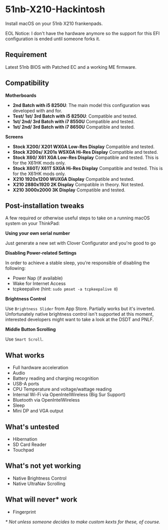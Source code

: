 # 51nb-X210-Hackintosh
Install macOS on your 51nb X210 frankenpads.

EOL Notice: I don't have the hardware anymore so the support for this EFI configuration is ended until someone forks it.

## Requirement
Latest 51nb BIOS with Patched EC and a working ME firmware.

## Compatibility

**Motherboards**
- **2nd Batch with i5 8250U**: The main model this configuration was developed with and for.
- **Test/ 1st/ 3rd Batch with i5 8250U**: Compatible and tested.
- **1st/ 2nd/ 3rd Batch with i7 8550U** Compatible and tested.
- **1st/ 2nd/ 3rd Batch with i7 8650U** Compatible and tested.

**Screens**
- **Stock X200/ X201 WXGA Low-Res Display** Compatible and tested.
- **Stock X200s/ X201s WSXGA Hi-Res Display** Compatible and tested.
- **Stock X60/ X61 XGA Low-Res Display** Compatible and tested. This is for the X61HK mods only.
- **Stock X60T/ X61T SXGA Hi-Res Display** Compatible and tested. This is for the X61HK mods only.
- **X210 1920x1200 WUXGA Display** Compatible and tested.
- **X210 2880x1920 2K Display** Compatible in theory. Not tested.
- **X210 3000x2000 3K Display** Compatible and tested.
 
## Post-installation tweaks
A few required or otherwise useful steps to take on a running macOS system on your ThinkPad:

**Using your own serial number**

Just generate a new set with Clover Configurator and you're good to go

**Disabling Power-related Settings**

In order to achieve a stable sleep, you're responsible of disabling the following:
- Power Nap (if available)
- Wake for Internet Access
- tcpkeepalive (hint: `sudo pmset -a tcpkeepalive 0`)

**Brightness Control**

Use `Brightness Slider` from App Store. Partially works but it's inverted. Unfortunately native brightness control isn't supported at this moment, interested developers might want to take a look at the DSDT and PNLF.

**Middle Button Scrolling**

Use `Smart Scroll`.

## What works

- Full hardware acceleration
- Audio
- Battery reading and charging recognition
- USB-A ports
- CPU Temperature and voltage/wattage reading
- Internal Wi-Fi via OpenIntelWireless (Big Sur Support)
- Bluetooth via OpenIntelWireless
- Sleep
- Mini DP and VGA output

## What's untested

- Hibernation
- SD Card Reader
- Touchpad

## What's not yet working

- Native Brightness Control
- Native UltraNav Scrolling

## What will never* work

- Fingerprint

_* Not unless someone decides to make custom kexts for these, of course._
